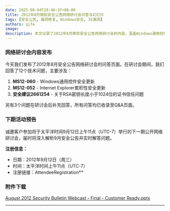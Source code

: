 ```yaml
---
date: 2025-08-04T20:40:37+08:00
title: 2012年8月微软安全公告网络研讨会问答与幻灯片
tags: [安全公告, 漏洞修复, Windows安全, IE漏洞]
authors: qife
image: 
description: 本文记录了2012年8月微软安全公告网络研讨会的内容，涵盖Windows通用控件漏洞(MS12-060)、IE浏览器漏洞(MS12-052)以及RSA密钥长度安全建议(2661254)的技术讨论，包含现场及后续回答的15个技术问题。
---
```


### 网络研讨会内容发布
今天我们发布了2012年8月安全公告网络研讨会的问答页面。在研讨会期间，我们回答了12个技术问题，主要涉及：
1. **MS12-060** - Windows通用控件安全更新
2. **MS12-052** - Internet Explorer累积性安全更新
3. **安全建议2661254** - 关于RSA密钥长度小于1024位的证书信任问题

另有3个问题在研讨会后补充回答，所有问答均已收录至Q&A页面。

### 下期活动预告
诚邀客户参加将于太平洋时间9月12日上午11点（UTC-7）举行的下一期公开网络研讨会，届时将深入解析9月安全公告并实时解答问题。

**注册信息：**
- 日期：2012年9月12日（周三）
- 时间：太平洋时间上午11点（UTC-7）
- 注册链接：AttendeeRegistration**

### 附件下载
[August 2012 Security Bulletin Webcast - Final - Customer Ready.pptx](原始PPT文件)

--- 

